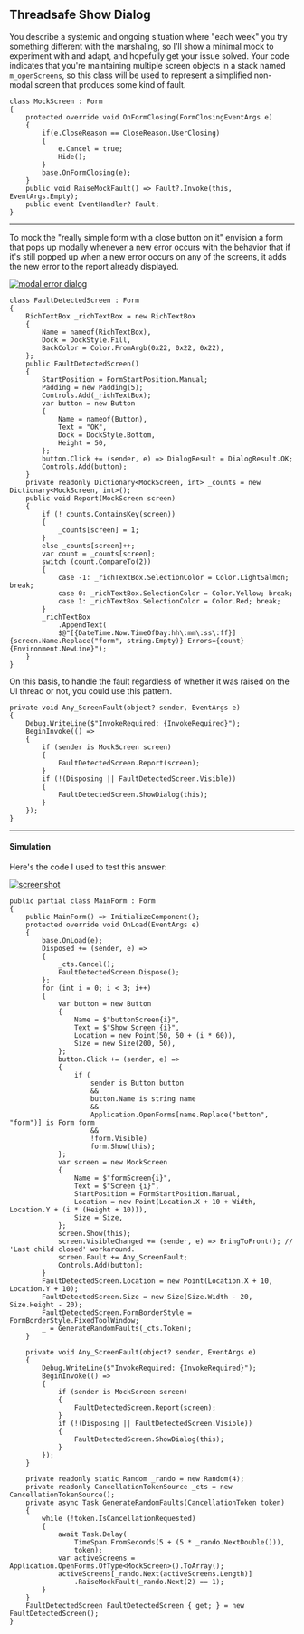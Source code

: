 ## Threadsafe Show Dialog

You describe a systemic and ongoing situation where "each week" you try something different with the marshaling, so I'll show a minimal mock to experiment with and adapt, and hopefully get your issue solved. Your code indicates that you're maintaining multiple screen objects in a stack named `m_openScreens`, so this class will be used to represent a simplified non-modal screen that produces some kind of fault.

```
class MockScreen : Form
{
    protected override void OnFormClosing(FormClosingEventArgs e)
    {
        if(e.CloseReason == CloseReason.UserClosing)
        {
            e.Cancel = true;
            Hide();
        }
        base.OnFormClosing(e);
    }
    public void RaiseMockFault() => Fault?.Invoke(this, EventArgs.Empty);
    public event EventHandler? Fault;
}
```
___

To mock the "really simple form with a close button on it" envision a form that pops up modally whenever a new error occurs with the behavior that if it's still popped up when a new error occurs on any of the screens, it adds the new error to the report already displayed.

[![modal error dialog][1]][1]

```
class FaultDetectedScreen : Form 
{
    RichTextBox _richTextBox = new RichTextBox
    {
        Name = nameof(RichTextBox),
        Dock = DockStyle.Fill,
        BackColor = Color.FromArgb(0x22, 0x22, 0x22),
    };
    public FaultDetectedScreen() 
    {
        StartPosition = FormStartPosition.Manual;
        Padding = new Padding(5);
        Controls.Add(_richTextBox);
        var button = new Button
        {
            Name = nameof(Button),
            Text = "OK",
            Dock = DockStyle.Bottom,
            Height = 50,
        };
        button.Click += (sender, e) => DialogResult = DialogResult.OK;
        Controls.Add(button);
    }
    private readonly Dictionary<MockScreen, int> _counts = new Dictionary<MockScreen, int>();
    public void Report(MockScreen screen)
    {
        if (!_counts.ContainsKey(screen))
        {
            _counts[screen] = 1;
        }
        else _counts[screen]++;
        var count = _counts[screen];
        switch (count.CompareTo(2))
        {
            case -1: _richTextBox.SelectionColor = Color.LightSalmon; break;
            case 0: _richTextBox.SelectionColor = Color.Yellow; break;
            case 1: _richTextBox.SelectionColor = Color.Red; break;
        }
        _richTextBox
            .AppendText(
            $@"[{DateTime.Now.TimeOfDay:hh\:mm\:ss\:ff}] {screen.Name.Replace("form", string.Empty)} Errors={count}{Environment.NewLine}");
    }
}
```

On this basis, to handle the fault regardless of whether it was raised on the UI thread or not, you could use this pattern.

```
private void Any_ScreenFault(object? sender, EventArgs e)
{
    Debug.WriteLine($"InvokeRequired: {InvokeRequired}");
    BeginInvoke(() =>
    {
        if (sender is MockScreen screen)
        {
            FaultDetectedScreen.Report(screen);
        }
        if (!(Disposing || FaultDetectedScreen.Visible))
        {
            FaultDetectedScreen.ShowDialog(this);
        }
    });
}
```

___
#### Simulation

Here's the code I used to test this answer:

[![screenshot][2]][2]

```
public partial class MainForm : Form
{
    public MainForm() => InitializeComponent();
    protected override void OnLoad(EventArgs e)
    {
        base.OnLoad(e);
        Disposed += (sender, e) =>
        {
            _cts.Cancel();
            FaultDetectedScreen.Dispose();
        };
        for (int i = 0; i < 3; i++) 
        {
            var button = new Button
            {
                Name = $"buttonScreen{i}",
                Text = $"Show Screen {i}",
                Location = new Point(50, 50 + (i * 60)),
                Size = new Size(200, 50),
            };
            button.Click += (sender, e) =>
            {
                if (
                    sender is Button button
                    &&
                    button.Name is string name
                    &&
                    Application.OpenForms[name.Replace("button", "form")] is Form form
                    &&
                    !form.Visible)
                    form.Show(this);
            };
            var screen = new MockScreen
            {
                Name = $"formScreen{i}",
                Text = $"Screen {i}",
                StartPosition = FormStartPosition.Manual,
                Location = new Point(Location.X + 10 + Width, Location.Y + (i * (Height + 10))),
                Size = Size,
            };
            screen.Show(this);
            screen.VisibleChanged += (sender, e) => BringToFront(); // 'Last child closed' workaround.
            screen.Fault += Any_ScreenFault;
            Controls.Add(button);
        }
        FaultDetectedScreen.Location = new Point(Location.X + 10, Location.Y + 10);
        FaultDetectedScreen.Size = new Size(Size.Width - 20, Size.Height - 20);
        FaultDetectedScreen.FormBorderStyle = FormBorderStyle.FixedToolWindow;
        _ = GenerateRandomFaults(_cts.Token);
    }

    private void Any_ScreenFault(object? sender, EventArgs e)
    {
        Debug.WriteLine($"InvokeRequired: {InvokeRequired}");
        BeginInvoke(() =>
        {
            if (sender is MockScreen screen)
            {
                FaultDetectedScreen.Report(screen);
            }
            if (!(Disposing || FaultDetectedScreen.Visible))
            {
                FaultDetectedScreen.ShowDialog(this);
            }
        });
    }

    private readonly static Random _rando = new Random(4);
    private readonly CancellationTokenSource _cts = new CancellationTokenSource();
    private async Task GenerateRandomFaults(CancellationToken token)
    {
        while (!token.IsCancellationRequested)
        {
            await Task.Delay(
                TimeSpan.FromSeconds(5 + (5 * _rando.NextDouble())),
                token);
            var activeScreens = Application.OpenForms.OfType<MockScreen>().ToArray();
            activeScreens[_rando.Next(activeScreens.Length)]
                .RaiseMockFault(_rando.Next(2) == 1);
        }
    }
    FaultDetectedScreen FaultDetectedScreen { get; } = new FaultDetectedScreen();
}
```


  [1]: https://i.stack.imgur.com/h6IoM.png
  [2]: https://i.stack.imgur.com/g7OFa.png